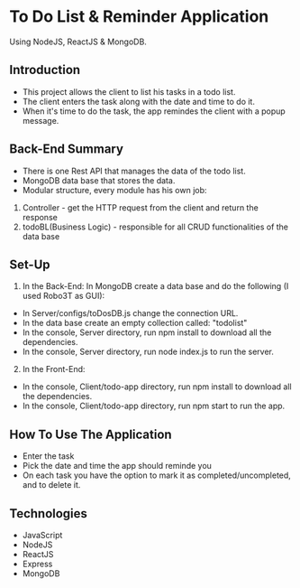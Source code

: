 # To Do List & Reminder Application
Using NodeJS, ReactJS & MongoDB.

## Introduction
- This project allows the client to list his tasks in a todo list.
- The client enters the task along with the date and time to do it.
- When it's time to do the task, the app remindes the client with a popup message.

## Back-End Summary
- There is one Rest API that manages the data of the todo list.
- MongoDB data base that stores the data.
- Modular structure, every module has his own job:
1. Controller - get the HTTP request from the client and return the response
2. todoBL(Business Logic) - responsible for all CRUD functionalities of the data base

## Set-Up
1. In the Back-End:
In MongoDB create a data base and do the following (I used Robo3T as GUI):
- In Server/configs/toDosDB.js change the connection URL.
- In the data base create an empty collection called: "todolist"
- In the console, Server directory, run npm install to download all the dependencies.
- In the console, Server directory, run node index.js to run the server.
2. In the Front-End:
- In the console, Client/todo-app directory, run npm install to download all the dependencies.
- In the console, Client/todo-app directory, run npm start to run the app.

## How To Use The Application
- Enter the task
- Pick the date and time the app should reminde you
- On each task you have the option to mark it as completed/uncompleted, and to delete it.

## Technologies 
- JavaScript
- NodeJS
- ReactJS
- Express
- MongoDB